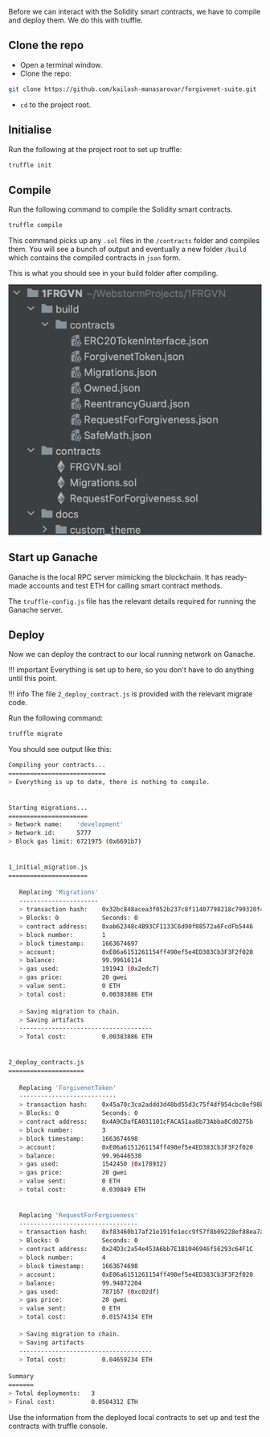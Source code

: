 Before we can interact with the Solidity smart contracts, we have to compile and deploy them. We do this with truffle.

## Clone the repo

* Open a terminal window.
* Clone the repo:
```bash
git clone https://github.com/kailash-manasarovar/forgivenet-suite.git 
```
* `cd` to the project root.

## Initialise

Run the following at the project root to set up truffle:

```bash
truffle init
```

## Compile 

Run the following command to compile the Solidity smart contracts.

```bash
truffle compile
```

This command picks up any `.sol` files in the `/contracts` folder and compiles them. You will see a bunch of output and eventually a new folder `/build` which contains the compiled contracts in `json` form.

This is what you should see in your build folder after compiling.

![My compiled contracts](./images/compiled-contracts.png)

## Start up Ganache

Ganache is the local RPC server mimicking the blockchain. It has ready-made accounts and test ETH for calling smart contract methods.

The `truffle-config.js` file has the relevant details required for running the Ganache server.

## Deploy

Now we can deploy the contract to our local running network on Ganache.

!!! important
    Everything is set up to here, so you don't have to do anything until this point.

!!! info
    The file `2_deploy_contract.js` is provided with the relevant migrate code. 

Run the following command:

```bash
truffle migrate
```

You should see output like this:

```bash
Compiling your contracts...
===========================
> Everything is up to date, there is nothing to compile.


Starting migrations...
======================
> Network name:    'development'
> Network id:      5777
> Block gas limit: 6721975 (0x6691b7)


1_initial_migration.js
======================

   Replacing 'Migrations'
   ----------------------
   > transaction hash:    0x32bc848acea3f052b237c8f11407798218c799320f43fe8340c8e1447606e41d
   > Blocks: 0            Seconds: 0
   > contract address:    0xab62348c4B93CF1133C6d90f08572a6FcdFb5446
   > block number:        1
   > block timestamp:     1663674697
   > account:             0xE06a6151261154ff490ef5e4ED383Cb3F3F2f020
   > balance:             99.99616114
   > gas used:            191943 (0x2edc7)
   > gas price:           20 gwei
   > value sent:          0 ETH
   > total cost:          0.00383886 ETH

   > Saving migration to chain.
   > Saving artifacts
   -------------------------------------
   > Total cost:          0.00383886 ETH


2_deploy_contracts.js
=====================

   Replacing 'ForgivenetToken'
   ---------------------------
   > transaction hash:    0x45a70c3ca2addd3d48bd55d3c75f4df954cbc0ef98b5f505722749fbc6218cba
   > Blocks: 0            Seconds: 0
   > contract address:    0x4A9CDafEA031101cFACA51aa8b73Abba8Cd0275b
   > block number:        3
   > block timestamp:     1663674698
   > account:             0xE06a6151261154ff490ef5e4ED383Cb3F3F2f020
   > balance:             99.96446538
   > gas used:            1542450 (0x178932)
   > gas price:           20 gwei
   > value sent:          0 ETH
   > total cost:          0.030849 ETH


   Replacing 'RequestForForgiveness'
   ---------------------------------
   > transaction hash:    0xf83460b17af21e191fe1ecc9f57f8b09228ef88ea7a71be111aac39ed668a09f
   > Blocks: 0            Seconds: 0
   > contract address:    0x24D3c2a54e453A6bb7E1B1046946f56293c64F1C
   > block number:        4
   > block timestamp:     1663674698
   > account:             0xE06a6151261154ff490ef5e4ED383Cb3F3F2f020
   > balance:             99.94872204
   > gas used:            787167 (0xc02df)
   > gas price:           20 gwei
   > value sent:          0 ETH
   > total cost:          0.01574334 ETH

   > Saving migration to chain.
   > Saving artifacts
   -------------------------------------
   > Total cost:          0.04659234 ETH

Summary
=======
> Total deployments:   3
> Final cost:          0.0504312 ETH

```

Use the information from the deployed local contracts to set up and test the contracts with truffle console.